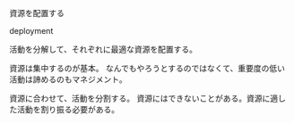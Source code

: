 資源を配置する

deployment

活動を分解して、それぞれに最適な資源を配置する。

資源は集中するのが基本。
なんでもやろうとするのではなくて、重要度の低い活動は諦めるのもマネジメント。

資源に合わせて、活動を分割する。
資源にはできないことがある。資源に適した活動を割り振る必要がある。
